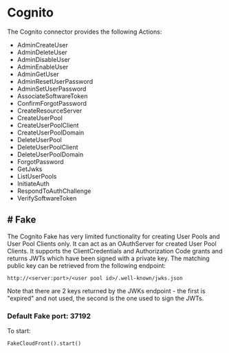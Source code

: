# Cognito

The Cognito connector provides the following Actions:

- AdminCreateUser
- AdminDeleteUser
- AdminDisableUser
- AdminEnableUser
- AdminGetUser
- AdminResetUserPassword
- AdminSetUserPassword
- AssociateSoftwareToken
- ConfirmForgotPassword
- CreateResourceServer
- CreateUserPool
- CreateUserPoolClient
- CreateUserPoolDomain
- DeleteUserPool
- DeleteUserPoolClient
- DeleteUserPoolDomain
- ForgotPassword
- GetJwks
- ListUserPools
- InitiateAuth
- RespondToAuthChallenge
- VerifySoftwareToken

## # Fake

The Cognito Fake has very limited functionality for creating User Pools and User Pool Clients only.
It can act as an OAuthServer for created User Pool Clients. It supports the ClientCredentials and
Authorization Code grants and returns JWTs which have been signed with a private key. The matching public key can be
retrieved from the following endpoint:

`http://<server:port>/<user pool id>/.well-known/jwks.json`

Note that there are 2 keys returned by the JWKs endpoint - the first is "expired" and not used, the second is the one
used to sign the JWTs.

### Default Fake port: 37192

To start:

```
FakeCloudFront().start()
```
